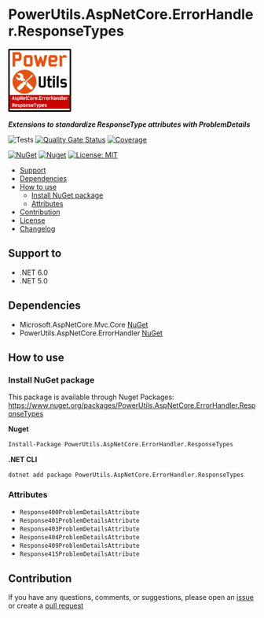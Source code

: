 # PowerUtils.AspNetCore.ErrorHandler.ResponseTypes

![Logo](https://raw.githubusercontent.com/TechNobre/PowerUtils.AspNetCore.ErrorHandler.ResponseTypes/main/assets/logo/logo_128x128.png)

***Extensions to standardize ResponseType attributes with ProblemDetails***

![Tests](https://github.com/TechNobre/PowerUtils.AspNetCore.ErrorHandler.ResponseTypes/actions/workflows/tests.yml/badge.svg)
[![Quality Gate Status](https://sonarcloud.io/api/project_badges/measure?project=TechNobre_PowerUtils.AspNetCore.ErrorHandler.ResponseTypes&metric=alert_status)](https://sonarcloud.io/summary/new_code?id=TechNobre_PowerUtils.AspNetCore.ErrorHandler.ResponseTypes)
[![Coverage](https://sonarcloud.io/api/project_badges/measure?project=TechNobre_PowerUtils.AspNetCore.ErrorHandler.ResponseTypes&metric=coverage)](https://sonarcloud.io/summary/new_code?id=TechNobre_PowerUtils.AspNetCore.ErrorHandler.ResponseTypes)

[![NuGet](https://img.shields.io/nuget/v/PowerUtils.AspNetCore.ErrorHandler.ResponseTypes.svg)](https://www.nuget.org/packages/PowerUtils.AspNetCore.ErrorHandler.ResponseTypes)
[![Nuget](https://img.shields.io/nuget/dt/PowerUtils.AspNetCore.ErrorHandler.ResponseTypes.svg)](https://www.nuget.org/packages/PowerUtils.AspNetCore.ErrorHandler.ResponseTypes)
[![License: MIT](https://img.shields.io/github/license/TechNobre/PowerUtils.AspNetCore.ErrorHandler.ResponseTypes.svg)](https://github.com/TechNobre/PowerUtils.AspNetCore.ErrorHandler.ResponseTypes/blob/main/LICENSE)


- [Support](#support-to)
- [Dependencies](#dependencies)
- [How to use](#how-to-use)
  - [Install NuGet package](#Installation)
  - [Attributes](#Attributes)
- [Contribution](#contribution)
- [License](./LICENSE)
- [Changelog](./CHANGELOG.md)



## Support to <a name="support-to"></a>
- .NET 6.0
- .NET 5.0



## Dependencies <a name="dependencies"></a>

- Microsoft.AspNetCore.Mvc.Core [NuGet](https://www.nuget.org/packages/Microsoft.AspNetCore.Mvc.Core/)
- PowerUtils.AspNetCore.ErrorHandler [NuGet](https://www.nuget.org/packages/PowerUtils.AspNetCore.ErrorHandler/)



## How to use <a name="how-to-use"></a>

### Install NuGet package <a name="Installation"></a>
This package is available through Nuget Packages: https://www.nuget.org/packages/PowerUtils.AspNetCore.ErrorHandler.ResponseTypes

**Nuget**
```bash
Install-Package PowerUtils.AspNetCore.ErrorHandler.ResponseTypes
```

**.NET CLI**
```
dotnet add package PowerUtils.AspNetCore.ErrorHandler.ResponseTypes
```



### Attributes <a name="Attributes"></a>
- `Response400ProblemDetailsAttribute`
- `Response401ProblemDetailsAttribute`
- `Response403ProblemDetailsAttribute`
- `Response404ProblemDetailsAttribute`
- `Response409ProblemDetailsAttribute`
- `Response415ProblemDetailsAttribute`



## Contribution <a name="contribution"></a>

If you have any questions, comments, or suggestions, please open an [issue](https://github.com/TechNobre/PowerUtils.AspNetCore.ErrorHandler.ResponseTypes/issues/new/choose) or create a [pull request](https://github.com/TechNobre/PowerUtils.AspNetCore.ErrorHandler.ResponseTypes/compare)
